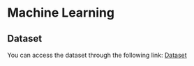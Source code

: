 # Machine Learning

## Dataset
You can access the dataset through the following link: [Dataset](https://www.kaggle.com/datasets/nibinv23/iam-handwriting-word-database)


